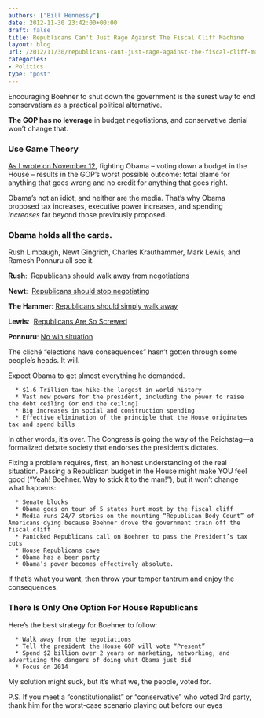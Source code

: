 ```yaml
---
authors: ["Bill Hennessy"]
date: 2012-11-30 23:42:00+00:00
draft: false
title: Republicans Can't Just Rage Against The Fiscal Cliff Machine
layout: blog
url: /2012/11/30/republicans-cant-just-rage-against-the-fiscal-cliff-machine/
categories:
- Politics
type: "post"
---
```


Encouraging Boehner to shut down the government is the surest way to end conservatism as a practical political alternative.

**The GOP has no leverage** in budget negotiations, and conservative denial won’t change that.


### Use Game Theory


[As I wrote on November 12](https://hennessysview.com/2012/11/12/dont-expect-boehner-to-play-the-black-knight/), fighting Obama – voting down a budget in the House – results in the GOP’s worst possible outcome: total blame for anything that goes wrong and no credit for anything that goes right.

Obama’s not an idiot, and neither are the media. That’s why Obama proposed tax increases, executive power increases, and spending _increases_ far beyond those previously proposed.


### Obama holds all the cards.


Rush Limbaugh, Newt Gingrich, Charles Krauthammer, Mark Lewis, and Ramesh Ponnuru all see it.

**Rush**:  [Republicans should walk away from negotiations](https://www.rushlimbaugh.com/daily/2012/11/30/what_should_the_republicans_do_rush)

**Newt**:  [Republicans should stop negotiating](https://dailycaller.com/2012/11/29/gingrich-house-republicans-should-stop-negotiating-with-president-obama/)

**The Hammer**: [Republicans should simply walk away](https://www.realclearpolitics.com/video/2012/11/29/krauthammer_on_fiscal_cliff_negotiations_republicans_ought_to_simply_walk_away.html)

**Lewis**:  [Republicans Are So Screwed](https://dailycaller.com/2012/11/30/on-the-fiscal-cliff-republicans-are-so-screwed/)

**Ponnuru**: [No win situation](https://www.nationalreview.com/corner/334533/deal-or-no-deal-ramesh-ponnuru)

The cliché “elections have consequences” hasn’t gotten through some people’s heads. It will.

Expect Obama to get almost everything he demanded.



	  * $1.6 Trillion tax hike—the largest in world history
	  * Vast new powers for the president, including the power to raise the debt ceiling (or end the ceiling)
	  * Big increases in social and construction spending
	  * Effective elimination of the principle that the House originates tax and spend bills

In other words, it’s over. The Congress is going the way of the Reichstag—a formalized debate society that endorses the president’s dictates.

Fixing a problem requires, first, an honest understanding of the real situation. Passing a Republican budget in the House might make YOU feel good (“Yeah! Boehner. Way to stick it to the man!”), but it won’t change what happens:

	  * Senate blocks
	  * Obama goes on tour of 5 states hurt most by the fiscal cliff
	  * Media runs 24/7 stories on the mounting “Republican Body Count” of Americans dying because Boehner drove the government train off the fiscal cliff
	  * Panicked Republicans call on Boehner to pass the President’s tax cuts
	  * House Republicans cave
	  * Obama has a beer party
	  * Obama’s power becomes effectively absolute.

If that’s what you want, then throw your temper tantrum and enjoy the consequences.


### There Is Only One Option For House Republicans


Here’s the best strategy for Boehner to follow:



	  * Walk away from the negotiations
	  * Tell the president the House GOP will vote “Present”
	  * Spend $2 billion over 2 years on marketing, networking, and advertising the dangers of doing what Obama just did
	  * Focus on 2014

My solution might suck, but it’s what we, the people, voted for.

P.S. If you meet a “constitutionalist” or “conservative” who voted 3rd party, thank him for the worst-case scenario playing out before our eyes
